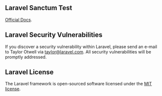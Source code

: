## Laravel Sanctum Test

[Official Docs](https://laravel.com/docs/master/sanctum).

## Laravel Security Vulnerabilities

If you discover a security vulnerability within Laravel, please send an e-mail to Taylor Otwell via [taylor@laravel.com](mailto:taylor@laravel.com). All security vulnerabilities will be promptly addressed.

## Laravel License

The Laravel framework is open-sourced software licensed under the [MIT license](https://opensource.org/licenses/MIT).
